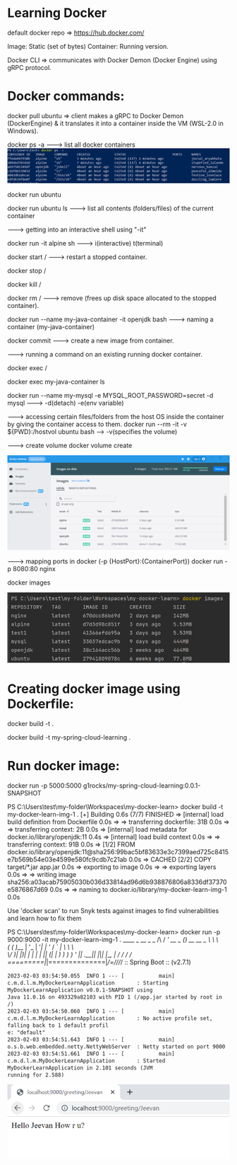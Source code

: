 # Learning Docker
default docker repo => https://hub.docker.com/

Image: Static (set of bytes)
Container: Running version.

Docker CLI => communicates with Docker Demon (Docker Engine) using gRPC protocol. 

# Docker commands:
docker pull ubuntu  => client makes a gRPC to Docker Demon (DockerEngine) 
& it translates it into a container inside the VM (WSL-2.0 in Windows).  

docker ps -a  ---> list all docker containers
![img.png](z-imgs/img.png)

docker run ubuntu

docker run ubuntu ls  ---> list all contents (folders/files) of the current container

---> getting into an interactive shell using "-it"

docker run -it alpine sh ---> i(interactive) t(terminal)

docker start <container-id>/<container-name> ---> restart a stopped container.

docker stop <container-id>/<container-name>

docker kill <container-id>/<container-name>

docker rm <container-id>/<container-name> ---> remove (frees up disk space allocated to the stopped container).

docker run --name my-java-container -it openjdk bash  ---> naming a container (my-java-container)

docker commit ---> create a new image from container.


---> running a command on an existing running docker container.

docker exec <container-id>/<container-name> <command> 

docker exec my-java-container ls


docker run --name my-mysql -e MYSQL_ROOT_PASSWORD=secret -d mysql ---> -d(detach) -e(env variable)


---> accessing certain files/folders from the host OS inside the container by giving the container access to them.
docker run --rm -it -v ${PWD}:/hostvol ubuntu bash --> -v(specifies the volume) 

---> create volume
docker volume create <volume-name>

![img_1.png](z-imgs/img_1.png)


---> mapping ports in docker (-p {HostPort}:{ContainerPort})
docker run -p 8080:80 nginx

docker images

![img_2.png](z-imgs/img_2.png)

# Creating docker image using Dockerfile:
docker build -t <image-name> .

docker build -t my-spring-cloud-learning .



# Run docker image:
docker run -p 5000:5000 g1rocks/my-spring-cloud-learning:0.0.1-SNAPSHOT



PS C:\Users\test\my-folder\Workspaces\my-docker-learn> docker build -t my-docker-learn-img-1 .
    [+] Building 0.6s (7/7) FINISHED
    => [internal] load build definition from Dockerfile                                                                                               0.0s
    => => transferring dockerfile: 31B                                                                                                                0.0s
    => => transferring context: 2B                                                                                                                    0.0s
    => [internal] load metadata for docker.io/library/openjdk:11                                                                                      0.4s
    => [internal] load build context                                                                                                                  0.0s
    => => transferring context: 91B                                                                                                                   0.0s
    => [1/2] FROM docker.io/library/openjdk:11@sha256:99bac5bf83633e3c7399aed725c8415e7b569b54e03e4599e580fc9cdb7c21ab                                0.0s
    => CACHED [2/2] COPY target/*.jar app.jar                                                                                                         0.0s
    => exporting to image                                                                                                                             0.0s
    => => exporting layers                                                                                                                            0.0s
    => => writing image sha256:a03acab75905030b036d33814ad96d6b938876806a8336df37370e5876867d69                                                       0.0s
    => => naming to docker.io/library/my-docker-learn-img-1                                                                                           0.0s

Use 'docker scan' to run Snyk tests against images to find vulnerabilities and learn how to fix them


PS C:\Users\test\my-folder\Workspaces\my-docker-learn> docker run -p 9000:9000 -it my-docker-learn-img-1
    .   ____          _            __ _ _
    /\\ / ___'_ __ _ _(_)_ __  __ _ \ \ \ \
    ( ( )\___ | '_ | '_| | '_ \/ _` | \ \ \ \
    \\/  ___)| |_)| | | | | || (_| |  ) ) ) )
    '  |____| .__|_| |_|_| |_\__, | / / / /
    =========|_|==============|___/=/_/_/_/
    :: Spring Boot ::                (v2.7.1)
    
    2023-02-03 03:54:50.055  INFO 1 --- [           main] c.m.d.l.m.MyDockerLearnApplication       : Starting MyDockerLearnApplication v0.0.1-SNAPSHOT using
    Java 11.0.16 on 493329a82103 with PID 1 (/app.jar started by root in /)
    2023-02-03 03:54:50.060  INFO 1 --- [           main] c.m.d.l.m.MyDockerLearnApplication       : No active profile set, falling back to 1 default profil
    e: "default"
    2023-02-03 03:54:51.643  INFO 1 --- [           main] o.s.b.web.embedded.netty.NettyWebServer  : Netty started on port 9000
    2023-02-03 03:54:51.661  INFO 1 --- [           main] c.m.d.l.m.MyDockerLearnApplication       : Started MyDockerLearnApplication in 2.101 seconds (JVM
    running for 2.588)

![img.png](z-imgs/img-4.png)


